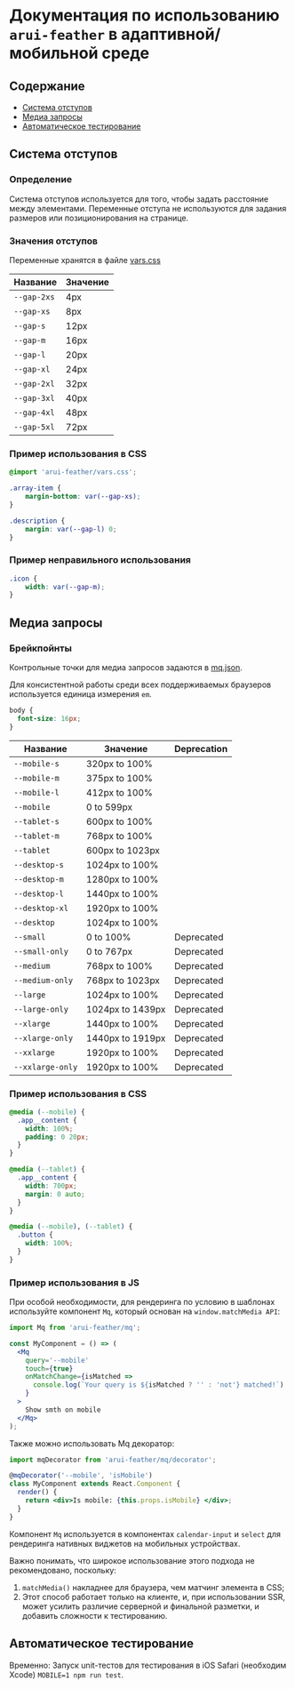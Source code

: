 # Документация по использованию `arui-feather` в адаптивной/мобильной среде

## Содержание

- [Система отступов](#gap)
- [Медиа запросы](#mq)
- [Автоматическое тестирование](#mobile-testing)

## Система отступов

<a name="gap"></a>

### Определение

Система отступов используется для того, чтобы задать расстояние между элементами.
Переменные отступа не используются для задания размеров или позиционирования на странице.

### Значения отступов

Переменные хранятся в файле [vars.css](src/vars.css)

| Название    | Значение |
| ----------- | -------- |
| `--gap-2xs` | 4px      |
| `--gap-xs`  | 8px      |
| `--gap-s`   | 12px     |
| `--gap-m`   | 16px     |
| `--gap-l`   | 20px     |
| `--gap-xl`  | 24px     |
| `--gap-2xl` | 32px     |
| `--gap-3xl` | 40px     |
| `--gap-4xl` | 48px     |
| `--gap-5xl` | 72px     |

### Пример использования в CSS

```css
@import 'arui-feather/vars.css';

.array-item {
    margin-bottom: var(--gap-xs);
}

.description {
    margin: var(--gap-l) 0;
}
```

### Пример **неправильного** использования
```css
.icon {
    width: var(--gap-m);
}
```

## Медиа запросы

<a name="mq"></a>

### Брейкпойнты

Контрольные точки для медиа запросов задаются в [mq.json](src/mq/mq.json).

Для консистентной работы среди всех поддерживаемых браузеров используется единица измерения `em`.

```css
body {
  font-size: 16px;
}
```

| Название         | Значение         | Deprecation |
| ---------------- | ---------------- | ----------- |
| `--mobile-s`     | 320px to 100%    |             |
| `--mobile-m`     | 375px to 100%    |             |
| `--mobile-l`     | 412px to 100%    |             |
| `--mobile`       | 0 to 599px       |             |
| `--tablet-s`     | 600px to 100%    |             |
| `--tablet-m`     | 768px to 100%    |             |
| `--tablet`       | 600px to 1023px  |             |
| `--desktop-s`    | 1024px to 100%   |             |
| `--desktop-m`    | 1280px to 100%   |             |
| `--desktop-l`    | 1440px to 100%   |             |
| `--desktop-xl`   | 1920px to 100%   |             |
| `--desktop`      | 1024px to 100%   |             |
| `--small`        | 0 to 100%        | Deprecated  |
| `--small-only`   | 0 to 767px       | Deprecated  |
| `--medium`       | 768px to 100%    | Deprecated  |
| `--medium-only`  | 768px to 1023px  | Deprecated  |
| `--large`        | 1024px to 100%   | Deprecated  |
| `--large-only`   | 1024px to 1439px | Deprecated  |
| `--xlarge`       | 1440px to 100%   | Deprecated  |
| `--xlarge-only`  | 1440px to 1919px | Deprecated  |
| `--xxlarge`      | 1920px to 100%   | Deprecated  |
| `--xxlarge-only` | 1920px to 100%   | Deprecated  |

### Пример использования в CSS

```css
@media (--mobile) {
  .app__content {
    width: 100%;
    padding: 0 20px;
  }
}

@media (--tablet) {
  .app__content {
    width: 700px;
    margin: 0 auto;
  }
}

@media (--mobile), (--tablet) {
  .button {
    width: 100%;
  }
}
```

### Пример использования в JS

При особой необходимости, для рендеринга по условию в шаблонах используйте компонент `Mq`, который основан на `window.matchMedia API`:

```jsx
import Mq from 'arui-feather/mq';

const MyComponent = () => (
  <Mq
    query='--mobile'
    touch={true}
    onMatchChange={isMatched =>
      console.log(`Your query is ${isMatched ? '' : 'not'} matched!`)
    }
  >
    Show smth on mobile
  </Mq>
);
```

Также можно использовать Mq декоратор:

```jsx
import mqDecorator from 'arui-feather/mq/decorator';

@mqDecorator('--mobile', 'isMobile')
class MyComponent extends React.Component {
  render() {
    return <div>Is mobile: {this.props.isMobile} </div>;
  }
}
```

Компонент `Mq` используется в компонентах `calendar-input` и `select` для рендеринга нативных виджетов на мобильных устройствах.

Важно понимать, что широкое использование этого подхода не рекомендовано, поскольку:

1. `matchMedia()` накладнее для браузера, чем матчинг элемента в CSS;
2. Этот способ работает только на клиенте, и, при использовании SSR, может усилить различие серверной и финальной разметки, и добавить сложности к тестированию.

<a name="mobile-testing"></a>

## Автоматическое тестирование

Временно: Запуск unit-тестов для тестирования в iOS Safari (необходим Xcode) `MOBILE=1 npm run test`.
